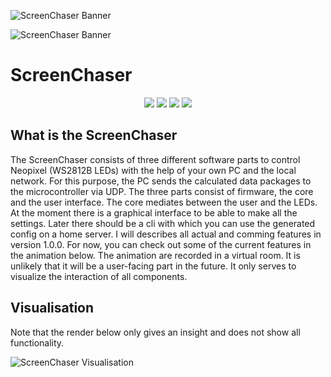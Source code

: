 ![ScreenChaser Banner](https://xi72yow.de/data/pictures/screenchaser_logo.png#gh-light-mode-only)

![ScreenChaser Banner](https://xi72yow.de/data/pictures/screenchaser_logo_white.png#gh-dark-mode-only)

<h1 align="left">ScreenChaser</h1>

<p align="center">
  <img src="https://img.shields.io/badge/Maintained%3F-Yes-green?style=for-the-badge">
  <img src="https://img.shields.io/github/license/xi72yow/ScreenChaser?style=for-the-badge">
  <img src="https://img.shields.io/github/stars/xi72yow/ScreenChaser?style=for-the-badge">
  <img src="https://img.shields.io/github/issues/xi72yow/ScreenChaser?color=violet&style=for-the-badge">
</p>

## What is the ScreenChaser

The ScreenChaser consists of three different software parts to control Neopixel (WS2812B LEDs) with the help of your own PC and the local network. For this purpose, the PC sends the calculated data packages to the microcontroller via UDP. The three parts consist of firmware, the core and the user interface. The core mediates between the user and the LEDs. At the moment there is a graphical interface to be able to make all the settings. Later there should be a cli with which you can use the generated config on a home server. I will describes all actual and comming features in version 1.0.0. For now, you can check out some of the current features in the animation below. The animation are recorded in a virtual room. It is unlikely that it will be a user-facing part in the future. It only serves to visualize the interaction of all components.

## Visualisation

Note that the render below only gives an insight and does not show all functionality.

![ScreenChaser Visualisation](https://xi72yow.de/data/gif/screenchaserIdea.webp)
